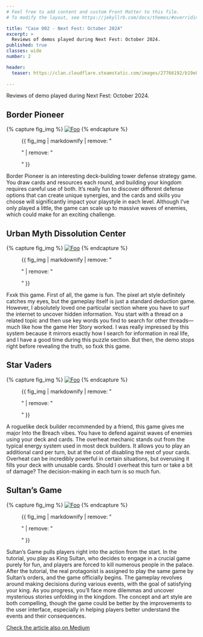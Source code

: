 ```yaml
---
# Feel free to add content and custom Front Matter to this file.
# To modify the layout, see https://jekyllrb.com/docs/themes/#overriding-theme-defaults

title: "Case 002 - Next Fest: October 2024"
excerpt: >
  Reviews of demos played during Next Fest: October 2024.
published: true
classes: wide
number: 2

header:
  teaser: https://clan.cloudflare.steamstatic.com/images/27766192/b19e87424a7474164d3f7fcc46763cfecf1ee78b.jpg
    
---
```


Reviews of demo played during Next Fest: October 2024.

## Border Pioneer
{% capture fig_img %}
[![Foo](https://shared.fastly.steamstatic.com/store_item_assets/steam/apps/2346410/ss_317a6b688b707784fdf1add7517b7741463c4129.jpg?t=1728919605)](https://store.steampowered.com/app/2346410/_/)
{% endcapture %}
<figure>
  {{ fig_img | markdownify | remove: "<p>" | remove: "</p>" }}
</figure>

Border Pioneer is an interesting deck-building tower defense strategy game. You draw cards and resources each round, and building your kingdom requires careful use of both. It’s really fun to discover different defense options that can create unique synergies, and the cards and skills you choose will significantly impact your playstyle in each level. Although I’ve only played a little, the game can scale up to massive waves of enemies, which could make for an exciting challenge.

## Urban Myth Dissolution Center
{% capture fig_img %}
[![Foo](https://shared.fastly.steamstatic.com/store_item_assets/steam/apps/2089600/ss_f8a80b8f160146800c0479d7cdf25f997224853b.1920x1080.jpg?t=1729039930)](https://store.steampowered.com/app/2089600/_/)
{% endcapture %}
<figure>
  {{ fig_img | markdownify | remove: "<p>" | remove: "</p>" }}
</figure>

Fxxk this game. First of all, the game is fun. The pixel art style definitely catches my eyes, but the gameplay itself is just a standard deduction game. However, I absolutely loved one particular section where you have to surf the internet to uncover hidden information. You start with a thread on a related topic and then use key words you find to search for other threads—much like how the game Her Story worked. I was really impressed by this system because it mirrors exactly how I search for information in real life, and I have a good time during this puzzle section.
But then, the demo stops right before revealing the truth, so fxxk this game.

## Star Vaders
{% capture fig_img %}
[![Foo](https://shared.fastly.steamstatic.com/store_item_assets/steam/apps/2097570/ss_10a3b8ff6990a7cb42679763c8d086b411d7bb84.1920x1080.jpg?t=1729106823)](https://store.steampowered.com/app/2097570/StarVaders/)
{% endcapture %}
<figure>
  {{ fig_img | markdownify | remove: "<p>" | remove: "</p>" }}
</figure>

A roguelike deck builder recommended by a friend, this game gives me major Into the Breach vibes. You have to defend against waves of enemies using your deck and cards. The overheat mechanic stands out from the typical energy system used in most deck builders. It allows you to play an additional card per turn, but at the cost of disabling the rest of your cards. Overheat can be incredibly powerful in certain situations, but overusing it fills your deck with unusable cards. Should I overheat this turn or take a bit of damage? The decision-making in each turn is so much fun.

## Sultan’s Game
{% capture fig_img %}
[![Foo](https://shared.fastly.steamstatic.com/store_item_assets/steam/apps/3117820/ss_b61d9650030060f9706f61a264ef005ab46bf95d.jpg?t=1729153099)](https://store.steampowered.com/app/3117820/_/)
{% endcapture %}
<figure>
  {{ fig_img | markdownify | remove: "<p>" | remove: "</p>" }}
</figure>

Sultan’s Game pulls players right into the action from the start. In the tutorial, you play as King Sultan, who decides to engage in a crucial game purely for fun, and players are forced to kill numerous people in the palace. After the tutorial, the real protagonist is assigned to play the same game by Sultan’s orders, and the game officially begins. The gameplay revolves around making decisions during various events, with the goal of satisfying your king. As you progress, you’ll face more dilemmas and uncover mysterious stories unfolding in the kingdom. The concept and art style are both compelling, though the game could be better by the improvements to the user interface, especially in helping players better understand the events and their consequences.



[Check the article also on Medium](https://medium.com/@ROBsayYes/case-002-next-fest-october-2024-813b6e87eb8e)